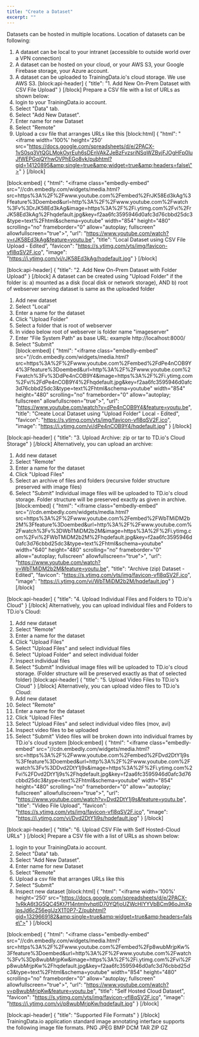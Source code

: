 ```yaml
---
title: "Create a Dataset"
excerpt: ""
---
```

Datasets can be hosted in multiple locations. Location of datasets can be following:
1. A dataset can be local to your intranet (accessible to outside world over a VPN connection) 
2. A dataset can be hosted on your cloud, or your AWS S3, your Google Firebase storage, your Azure account.
3. A dataset can be uploaded to TrainingData.io's cloud storage. We use AWS S3.
[block:api-header]
{
  "title": "1. Add New On-Prem Dataset with CSV File Upload"
}
[/block]
Prepare a CSV file with a list of URLs as shown below: 
1. login to your TrainingData.io account. 
2. Select "Data" tab. 
3. Select "Add New Dataset".
4. Enter name for new Dataset
5. Select "Remote"
6. Upload a csv file that arranges URLs like this
[block:html]
{
  "html": "<iframe width='100%' height='250'  src=\"https://docs.google.com/spreadsheets/d/e/2PACX-1vS0sq3VtQGLMokOyrEuh6sDEnVAkZJeBzFvzsriNSqWZByjFJOgHFp0luJfWEPGqjQYhwOVPhEGo8vk/pubhtml?gid=14120895&amp;single=true&amp;widget=true&amp;headers=false\"></iframe>"
}
[/block]

[block:embed]
{
  "html": "<iframe class=\"embedly-embed\" src=\"//cdn.embedly.com/widgets/media.html?src=https%3A%2F%2Fwww.youtube.com%2Fembed%2FrJK58Ed3kAg%3Ffeature%3Doembed&url=http%3A%2F%2Fwww.youtube.com%2Fwatch%3Fv%3DrJK58Ed3kAg&image=https%3A%2F%2Fi.ytimg.com%2Fvi%2FrJK58Ed3kAg%2Fhqdefault.jpg&key=f2aa6fc3595946d0afc3d76cbbd25dc3&type=text%2Fhtml&schema=youtube\" width=\"854\" height=\"480\" scrolling=\"no\" frameborder=\"0\" allow=\"autoplay; fullscreen\" allowfullscreen=\"true\"></iframe>",
  "url": "https://www.youtube.com/watch?v=rJK58Ed3kAg&feature=youtu.be",
  "title": "Local Dataset using CSV File Upload - Edited",
  "favicon": "https://s.ytimg.com/yts/img/favicon-vfl8qSV2F.ico",
  "image": "https://i.ytimg.com/vi/rJK58Ed3kAg/hqdefault.jpg"
}
[/block]

[block:api-header]
{
  "title": "2. Add New On-Prem Dataset with Folder Upload"
}
[/block]
A dataset can be created using "Upload Folder" if the folder is:
a) mounted as a disk (local disk or network storage),
AND
b) root of webserver serving dataset is same as the uploaded folder

1. Add new dataset
2. Select "Local"
3. Enter a name for the dataset
4. Click "Upload Folder"
5. Select a folder that is root of webserver
6. In video below root of webserver is folder name "imageserver"
7. Enter "File System Path" as base URL: example http://localhost:8000/
8. Select "Submit"  
[block:embed]
{
  "html": "<iframe class=\"embedly-embed\" src=\"//cdn.embedly.com/widgets/media.html?src=https%3A%2F%2Fwww.youtube.com%2Fembed%2FdPe4nCOB9Y4%3Ffeature%3Doembed&url=http%3A%2F%2Fwww.youtube.com%2Fwatch%3Fv%3DdPe4nCOB9Y4&image=https%3A%2F%2Fi.ytimg.com%2Fvi%2FdPe4nCOB9Y4%2Fhqdefault.jpg&key=f2aa6fc3595946d0afc3d76cbbd25dc3&type=text%2Fhtml&schema=youtube\" width=\"854\" height=\"480\" scrolling=\"no\" frameborder=\"0\" allow=\"autoplay; fullscreen\" allowfullscreen=\"true\"></iframe>",
  "url": "https://www.youtube.com/watch?v=dPe4nCOB9Y4&feature=youtu.be",
  "title": "Create Local Dataset using \"Upload Folder\" Local - Edited",
  "favicon": "https://s.ytimg.com/yts/img/favicon-vfl8qSV2F.ico",
  "image": "https://i.ytimg.com/vi/dPe4nCOB9Y4/hqdefault.jpg"
}
[/block]

[block:api-header]
{
  "title": "3. Upload Archive: zip or tar to TD.io's Cloud Storage"
}
[/block]
Alternatively, you can upload an archive:
1. Add new dataset
2. Select "Remote"
3. Enter a name for the dataset
4. Click "Upload Files"
5. Select an archive of files and folders (recursive folder structure preserved with image files)
6. Select "Submit"
Individual image files will be uploaded to TD.io's cloud storage. Folder structure will be preserved exactly as given in archive.
[block:embed]
{
  "html": "<iframe class=\"embedly-embed\" src=\"//cdn.embedly.com/widgets/media.html?src=https%3A%2F%2Fwww.youtube.com%2Fembed%2FWbTMiDM2b2M%3Ffeature%3Doembed&url=http%3A%2F%2Fwww.youtube.com%2Fwatch%3Fv%3DWbTMiDM2b2M&image=https%3A%2F%2Fi.ytimg.com%2Fvi%2FWbTMiDM2b2M%2Fhqdefault.jpg&key=f2aa6fc3595946d0afc3d76cbbd25dc3&type=text%2Fhtml&schema=youtube\" width=\"640\" height=\"480\" scrolling=\"no\" frameborder=\"0\" allow=\"autoplay; fullscreen\" allowfullscreen=\"true\"></iframe>",
  "url": "https://www.youtube.com/watch?v=WbTMiDM2b2M&feature=youtu.be",
  "title": "Archive (zip) Dataset - Edited",
  "favicon": "https://s.ytimg.com/yts/img/favicon-vfl8qSV2F.ico",
  "image": "https://i.ytimg.com/vi/WbTMiDM2b2M/hqdefault.jpg"
}
[/block]

[block:api-header]
{
  "title": "4. Upload Individual Files and Folders to TD.io's Cloud"
}
[/block]
Alternatively, you can upload individual files and Folders to TD.io's Cloud:
1. Add new dataset
2. Select "Remote"
3. Enter a name for the dataset
4. Click "Upload Files"
5. Select "Upload Files" and select individual files 
6. Select "Upload Folder" and select individual folder
7. Inspect individual files
8. Select "Submit"
Individual image files will be uploaded to TD.io's cloud storage. (Folder structure will be preserved exactly as that of selected folder)
[block:api-header]
{
  "title": "5. Upload Video Files to TD.io's Cloud"
}
[/block]
Alternatively, you can upload video files to TD.io's Cloud:
1. Add new dataset
2. Select "Remote"
3. Enter a name for the dataset
4. Click "Upload Files"
5. Select "Upload Files" and select individual video files (mov, avi) 
6. Inspect video files to be uploaded
8. Select "Submit"
Video files will be broken down into individual frames by TD.io's cloud system
[block:embed]
{
  "html": "<iframe class=\"embedly-embed\" src=\"//cdn.embedly.com/widgets/media.html?src=https%3A%2F%2Fwww.youtube.com%2Fembed%2FDvd2DtY1j9s%3Ffeature%3Doembed&url=http%3A%2F%2Fwww.youtube.com%2Fwatch%3Fv%3DDvd2DtY1j9s&image=https%3A%2F%2Fi.ytimg.com%2Fvi%2FDvd2DtY1j9s%2Fhqdefault.jpg&key=f2aa6fc3595946d0afc3d76cbbd25dc3&type=text%2Fhtml&schema=youtube\" width=\"854\" height=\"480\" scrolling=\"no\" frameborder=\"0\" allow=\"autoplay; fullscreen\" allowfullscreen=\"true\"></iframe>",
  "url": "https://www.youtube.com/watch?v=Dvd2DtY1j9s&feature=youtu.be",
  "title": "Video File Upload",
  "favicon": "https://s.ytimg.com/yts/img/favicon-vfl8qSV2F.ico",
  "image": "https://i.ytimg.com/vi/Dvd2DtY1j9s/hqdefault.jpg"
}
[/block]

[block:api-header]
{
  "title": "6. Upload CSV File with Self Hosted-Cloud URLs"
}
[/block]
Prepare a CSV file with a list of URLs as shown below: 
1. login to your TrainingData.io account. 
2. Select "Data" tab. 
3. Select "Add New Dataset".
4. Enter name for new Dataset
5. Select "Remote"
6. Upload a csv file that arranges URLs like this
7. Select "Submit"
8. Inspect new dataset
[block:html]
{
  "html": "<iframe width='100%' height='250'  src=\"https://docs.google.com/spreadsheets/d/e/2PACX-1vRkA6t3G5QC45Kt7f14ntmhvhptID70YQfjoUZWcHIYYVbBCm96oJmXpjpsJd6cZ56eglJzX1T0P7-Z/pubhtml?gid=1329669182&amp;single=true&amp;widget=true&amp;headers=false\"></iframe>"
}
[/block]

[block:embed]
{
  "html": "<iframe class=\"embedly-embed\" src=\"//cdn.embedly.com/widgets/media.html?src=https%3A%2F%2Fwww.youtube.com%2Fembed%2Fp8wubMrjpKw%3Ffeature%3Doembed&url=http%3A%2F%2Fwww.youtube.com%2Fwatch%3Fv%3Dp8wubMrjpKw&image=https%3A%2F%2Fi.ytimg.com%2Fvi%2Fp8wubMrjpKw%2Fhqdefault.jpg&key=f2aa6fc3595946d0afc3d76cbbd25dc3&type=text%2Fhtml&schema=youtube\" width=\"854\" height=\"480\" scrolling=\"no\" frameborder=\"0\" allow=\"autoplay; fullscreen\" allowfullscreen=\"true\"></iframe>",
  "url": "https://www.youtube.com/watch?v=p8wubMrjpKw&feature=youtu.be",
  "title": "Self Hosted Cloud Dataset",
  "favicon": "https://s.ytimg.com/yts/img/favicon-vfl8qSV2F.ico",
  "image": "https://i.ytimg.com/vi/p8wubMrjpKw/hqdefault.jpg"
}
[/block]

[block:api-header]
{
  "title": "Supported File Formats"
}
[/block]
TrainingData.io application standard image annotating interface supports the following image file formats.
PNG
JPEG
BMP
DCM
TAR
ZIP
GZ